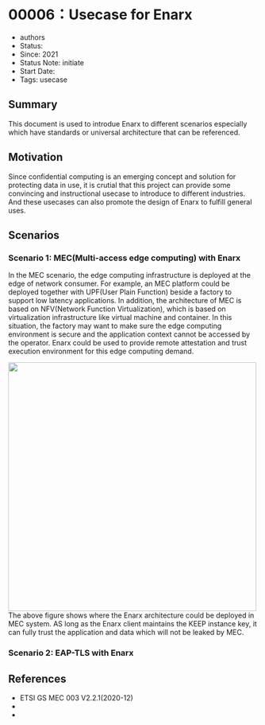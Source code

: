 # 00006：Usecase for Enarx
* authors
* Status: 
* Since: 2021
* Status Note: initiate
* Start Date: 
* Tags: usecase
## Summary 
This document is used to introdue Enarx to different scenarios especially which have standards or universal architecture that can be referenced.
## Motivation
Since confidential computing is an emerging concept and solution for protecting data in use, it is crutial that this project can provide some convincing and instructional usecase to introduce to different industries. And these usecases can also promote the design of Enarx to fulfill general uses.
## Scenarios
### Scenario 1: MEC(Multi-access edge computing) with Enarx
In the MEC scenario, the edge computing infrastructure is deployed at the edge of network consumer. 
For example, an MEC platform could be deployed together with UPF(User Plain Function) beside a factory to support low latency applications. In addition, the architecture of MEC is based on NFV(Network  Function Virtualization), which is based on virtualization infrastructure like virtual machine and container. In this situation, the factory may want to make sure the edge computing environment is secure and the application context cannot be accessed by the operator. Enarx could be used to provide remote attestation and trust execution environment for this edge computing demand.

<img src="https://user-images.githubusercontent.com/80935986/126958816-0e28b23c-88d7-4497-bc0c-6589e96c4448.png" width="500">
The above figure shows where the Enarx architecture could be deployed in MEC system. AS long as the Enarx client maintains the KEEP instance key, it can fully trust the application and data which will not be leaked by MEC.

### Scenario 2: EAP-TLS with Enarx




## References
* ETSI GS MEC 003 V2.2.1(2020-12)
* 
* 
